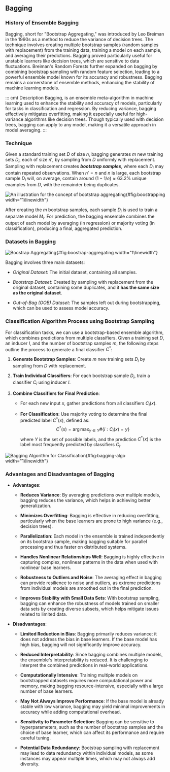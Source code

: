 ## Bagging

### History of Ensemble Bagging

Bagging, short for \"Bootstrap Aggregating,\" was introduced by Leo
Breiman in the 1990s as a method to reduce the variance of decision
trees. The technique involves creating multiple bootstrap samples
(random samples with replacement) from the training data, training a
model on each sample, and averaging their predictions. Bagging proved
particularly useful for unstable learners like decision trees, which are
sensitive to data fluctuations. Breiman's Random Forests further
expanded on bagging by combining bootstrap sampling with random feature
selection, leading to a powerful ensemble model known for its accuracy
and robustness. Bagging remains a cornerstone of ensemble methods,
enhancing the stability of machine learning models.

::: cmt
Description Bagging, is an ensemble meta-algorithm in machine learning
used to enhance the stability and accuracy of models, particularly for
tasks in classification and regression. By reducing variance, bagging
effectively mitigates overfitting, making it especially useful for
high-variance algorithms like decision trees. Though typically used with
decision trees, bagging can apply to any model, making it a versatile
approach in model averaging.
:::

### Technique

Given a standard training set $D$ of size $n$, bagging generates $m$ new
training sets $D_i$, each of size $n'$, by sampling from $D$ uniformly
with replacement. Sampling with replacement creates ***bootstrap
samples***, where each $D_i$ may contain repeated observations. When
$n' = n$ and $n$ is large, each bootstrap sample $D_i$ will, on average,
contain around $(1 - 1/e) \approx 63.2\%$ unique examples from $D$, with
the remainder being duplicates.

![An illustration for the concept of bootstrap
aggregating](img/boostrapping.PNG){#fig:boostrapping
width="1\\linewidth"}

After creating the $m$ bootstrap samples, each sample $D_i$ is used to
train a separate model $M_i$. For prediction, the bagging ensemble
combines the output of each model by averaging (in regression) or
majority voting (in classification), producing a final, aggregated
prediction.

### Datasets in Bagging

![Boostrap Aggregating](img/OOB-dataset.PNG){#fig:boostrap-aggregating
width="1\\linewidth"}

Bagging involves three main datasets:

-   *Original Dataset*: The initial dataset, containing all samples.

-   *Bootstrap Dataset*: Created by sampling with replacement from the
    original dataset, containing some duplicates, and it **has the same
    size as the original dataset**.

-   *Out-of-Bag (OOB) Dataset*: The samples left out during
    bootstrapping, which can be used to assess model accuracy.

### Classification Algorithm Process using Bootstrap Sampling

For classification tasks, we can use a bootstrap-based ensemble
algorithm, which combines predictions from multiple classifiers. Given a
training set $D$, an inducer $I$, and the number of bootstrap samples
$m$, the following steps outline the process to generate a final
classifier $C^*$:

1.  **Generate Bootstrap Samples**: Create $m$ new training sets $D_i$
    by sampling from $D$ with replacement.

2.  **Train Individual Classifiers**: For each bootstrap sample $D_i$,
    train a classifier $C_i$ using inducer $I$.

3.  **Combine Classifiers for Final Prediction**:

    -   For each new input $x$, gather predictions from all classifiers
        $C_i(x)$.

    -   **For Classification**: Use majority voting to determine the
        final predicted label $C^*(x)$, defined as:
        $$C^*(x) = \arg \max_{y \in Y} \#\{i : C_i(x) = y\}$$ where $Y$
        is the set of possible labels, and the prediction $C^*(x)$ is
        the label most frequently predicted by classifiers $C_i$.

![Bagging Algorithm for
Classification](img/bagging-algorithm.PNG){#fig:bagging-algo
width="1\\linewidth"}

### Advantages and Disadvantages of Bagging

-   **Advantages**:

    -   **Reduces Variance**: By averaging predictions over multiple
        models, bagging reduces the variance, which helps in achieving
        better generalization.

    -   **Minimizes Overfitting**: Bagging is effective in reducing
        overfitting, particularly when the base learners are prone to
        high variance (e.g., decision trees).

    -   **Parallelization**: Each model in the ensemble is trained
        independently on its bootstrap sample, making bagging suitable
        for parallel processing and thus faster on distributed systems.

    -   **Handles Nonlinear Relationships Well**: Bagging is highly
        effective in capturing complex, nonlinear patterns in the data
        when used with nonlinear base learners.

    -   **Robustness to Outliers and Noise**: The averaging effect in
        bagging can provide resilience to noise and outliers, as extreme
        predictions from individual models are smoothed out in the final
        prediction.

    -   **Improves Stability with Small Data Sets**: With bootstrap
        sampling, bagging can enhance the robustness of models trained
        on smaller data sets by creating diverse subsets, which helps
        mitigate issues related to limited data.

-   **Disadvantages**:

    -   **Limited Reduction in Bias**: Bagging primarily reduces
        variance; it does not address the bias in base learners. If the
        base model has high bias, bagging will not significantly improve
        accuracy.

    -   **Reduced Interpretability**: Since bagging combines multiple
        models, the ensemble's interpretability is reduced. It is
        challenging to interpret the combined predictions in real-world
        applications.

    -   **Computationally Intensive**: Training multiple models on
        bootstrapped datasets requires more computational power and
        memory, making bagging resource-intensive, especially with a
        large number of base learners.

    -   **May Not Always Improve Performance**: If the base model is
        already stable with low variance, bagging may yield minimal
        improvements in accuracy while adding computational overhead.

    -   **Sensitivity to Parameter Selection**: Bagging can be sensitive
        to hyperparameters, such as the number of bootstrap samples and
        the choice of base learner, which can affect its performance and
        require careful tuning.

    -   **Potential Data Redundancy**: Bootstrap sampling with
        replacement may lead to data redundancy within individual
        models, as some instances may appear multiple times, which may
        not always add diversity.
